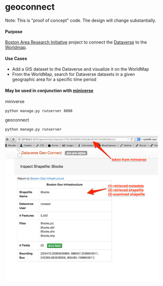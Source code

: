 # geoconnect

Note: This is "proof of concept" code.  The design will change substantially.

#### Purpose

[Boston Area Research Initiative](http://www.bostonarearesearchinitiative.net/) project to connect the [Dataverse](http://datascience.iq.harvard.edu/dataverse) to the [Worldmap](http://worldmap.harvard.edu/).  

#### Use Cases

* Add a GIS dataset to the Dataverse and visualize it on the WorldMap 
* From the WorldMap, search for Dataverse datasets in a given geographic area for a specific time period

#### May be used in conjunction with [miniverse](https://github.com/IQSS/miniverse)

miniverse

	python manage.py runserver 8090
	
geoconnect

	python manage.py runserver
	
![geoconnect screenshot](geoconnect/static/images/screenshot_inspect_shapefile.png?raw=true "Inspect Shapefile")
	
	
